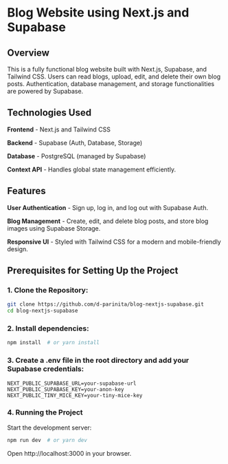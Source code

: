 # Blog Website using Next.js and Supabase

## Overview

This is a fully functional blog website built with Next.js, Supabase, and Tailwind CSS. Users can read blogs, upload, edit, and delete their own blog posts. Authentication, database management, and storage functionalities are powered by Supabase.

## Technologies Used

**Frontend** - Next.js and Tailwind CSS

**Backend** - Supabase (Auth, Database, Storage)

**Database** - PostgreSQL (managed by Supabase)

**Context API** - Handles global state management efficiently.

## Features

**User Authentication** - Sign up, log in, and log out with Supabase Auth.

**Blog Management** - Create, edit, and delete blog posts, and store blog images using Supabase Storage.

**Responsive UI** - Styled with Tailwind CSS for a modern and mobile-friendly design.

## Prerequisites for Setting Up the Project

### 1. Clone the Repository:

```sh
git clone https://github.com/d-parinita/blog-nextjs-supabase.git
cd blog-nextjs-supabase 
```

### 2. Install dependencies:

```sh
npm install  # or yarn install
```

### 3. Create a .env file in the root directory and add your Supabase credentials:

```env
NEXT_PUBLIC_SUPABASE_URL=your-supabase-url
NEXT_PUBLIC_SUPABASE_KEY=your-anon-key
NEXT_PUBLIC_TINY_MICE_KEY=your-tiny-mice-key
```

### 4. Running the Project

Start the development server:

```sh
npm run dev  # or yarn dev
```

Open http://localhost:3000 in your browser.

